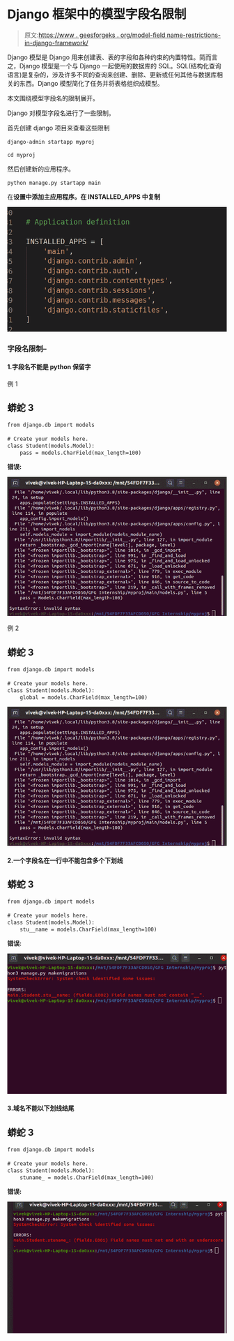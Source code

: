 # Django 框架中的模型字段名限制

> 原文:[https://www . geesforgeks . org/model-field name-restrictions-in-django-framework/](https://www.geeksforgeeks.org/model-fieldname-restrictions-in-django-framework/)

Django 模型是 Django 用来创建表、表的字段和各种约束的内置特性。简而言之，Django 模型是一个与 Django 一起使用的数据库的 SQL。SQL(结构化查询语言)是复杂的，涉及许多不同的查询来创建、删除、更新或任何其他与数据库相关的东西。Django 模型简化了任务并将表格组织成模型。

本文围绕模型字段名的限制展开。

Django 对模型字段名进行了一些限制。

首先创建 django 项目来查看这些限制

```
django-admin startapp myproj
```

```
cd myproj
```

然后创建新的应用程序。

```
python manage.py startapp main
```

在**设置中添加主应用程序。在 INSTALLED_APPS 中复制**

![](img/cc260895d9b58daab438c41ac83ed888.png)

### **字段名限制–**

#### 1.字段名不能是 python 保留字

例 1

## 蟒蛇 3

```
from django.db import models

# Create your models here.
class Student(models.Model):
    pass = models.CharField(max_length=100)
```

**错误:**

![](img/88c6d8024b1eb65301b449eef1e86291.png)

例 2

## 蟒蛇 3

```
from django.db import models

# Create your models here.
class Student(models.Model):
    global = models.CharField(max_length=100)
```

![](img/88c6d8024b1eb65301b449eef1e86291.png)

#### 2.一个字段名在一行中不能包含多个下划线

## 蟒蛇 3

```
from django.db import models

# Create your models here.
class Student(models.Model):
    stu__name = models.CharField(max_length=100)
```

**错误:**

![](img/5afb5c5eb15fffef43818fa87680022a.png)

#### 3.域名不能以下划线结尾

## 蟒蛇 3

```
from django.db import models

# Create your models here.
class Student(models.Model):
    stuname_ = models.CharField(max_length=100)
```

**错误:**

![](img/ca6998d148985066932ae881bfd684a6.png)